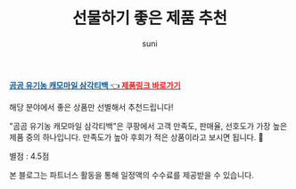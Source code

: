 ﻿---
layout: post
title:  [선물하기 좋은 제품 추천]
author: suni
categories: [ 선물 ]
tags: []
image: https://thumbnail6.coupangcdn.com/thumbnails/remote/q89/image/retail/images/79583552645652-ea2cab6d-9d38-45ca-9143-dd8ed0b15f68.jpg 
description: "쿠팡에서 관련 상품으로 가장 고객 선호도가 높은 제품 중 하나입니다."
---
<a href=" https://link.coupang.com/re/AFFSDP?lptag=AF5011742&pageKey=191599048&itemId=547759117&vendorItemId=4437020771&traceid=V0-183-6a09e057d36a512b"><b><font color='#01579B'>곰곰 유기농 캐모마일 삼각티백 </font></b>👈<b><font color='#f71919'> 제품링크 바로가기</font></b></a>

해당 분야에서 좋은 상품만 선별해서 추천드립니다!

"곰곰 유기농 캐모마일 삼각티백"은 쿠팡에서 고객 만족도, 판매율, 선호도가 가장 높은 제품 중의 하나입니다.
만족도가 높아 후회가 적은 상품이라고 보시면 됩니다. 🙂

별점 : 4.5점


본 블로그는 파트너스 활동을 통해 일정액의 수수료를 제공받을 수 있습니다.